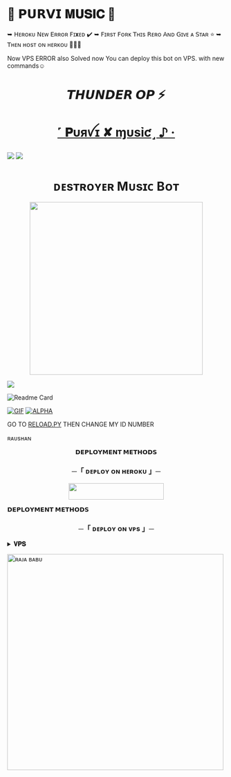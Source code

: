 # 🥀 𝗣𝗨𝗥𝗩𝗜 𝐌𝐔𝐒𝐈𝐂  🌷
➥ 𝖧ᴇʀᴏᴋᴜ 𝖭ᴇᴡ 𝖤ʀʀᴏʀ 𝖥ɪ𝐱ᴇᴅ ✔️ 
 ➥ 𝖥ɪʀsᴛ 𝖥ᴏʀᴋ 𝖳ʜɪs 𝖱ᴇʀᴏ 𝖠ɴᴅ 𝖦ɪᴠᴇ ᴀ 𝖲ᴛᴀʀ ⭐
  ➥ 𝖳ʜᴇɴ ʜᴏsᴛ ᴏɴ ʜᴇʀᴋᴏᴜ 👨🏻‍💻

  Now VPS ERROR also Solved now You
  can deploy this bot on VPS.
  with new commands☺️
<h1 align="center"
 
### 𝙏𝙃𝙐𝙉𝘿𝙀𝙍 𝙊𝙋 ⚡
<h1 align="center"
  
 <img src="https://user-images.githubusercontent.com/73097560/115834477-dbab4500-a447-11eb-908a-139a6edaec5c.gif">

<h1 align="center">

<a href="https://telegram.dog/purvi_music_bot"> ˹ 𝐏υяꪜɪ ✘ ɱυsỉƈ˼ ♪ ·</a>

</h1>
 
<img src="https://readme-typing-svg.herokuapp.com?color=FF0085&width=620&lines=🍁+🥀+𝗣𝗢𝗪𝗘𝗥𝗘𝗗+𝗕𝗬+𝗧𝗛𝗨𝗡𝗗𝗘𝗥+🥀+🍁"></b></h3>
 <img src="https://user-images.githubusercontent.com/73097560/115834477-dbab4500-a447-11eb-908a-139a6edaec5c.gif">
<h1 align="center"><b>ᴅᴇsᴛʀᴏʏᴇʀ Mᴜsɪᴄ Bᴏᴛ</b></h1>
<p align="center"><a href="https://t.me/ll_destroyerr_ll"><img src="https://files.catbox.moe/pqjuxn.jpg" width="400"></a></p>
<img src="https://user-images.githubusercontent.com/73097560/115834477-dbab4500-a447-11eb-908a-139a6edaec5c.gif">


![Readme Card](https://github-readme-stats.vercel.app/api/pin/?username=Destroyerofworldd&repo=Destroyer_music&theme=flag-india)

[![GIF](https://github.com/Destroyerofworldd/Destroyer_music/blob/main/Destroyerofworldd.gif)](https://github.com/Destroyer_music)
   [![ALPHA](https://github-stats-alpha.vercel.app/api?username=Destroyerofworldd "DESTROYER")](https://github-stats-alpha.vercel.app/api?username=Destroyerofworldd "DESTROYER")


GO TO [RELOAD.PY](https://github.com/Destroyerofworldd/Destroyer_music/blob/main/Destroyer_music/plugins/tools/reload.py) THEN CHANGE MY ID NUMBER 

</p>
ʀᴀᴜsʜᴀɴ
<p align="center">
<b>𝗗𝗘𝗣𝗟𝗢𝗬𝗠𝗘𝗡𝗧 𝗠𝗘𝗧𝗛𝗢𝗗𝗦</b>
</p>

<h3 align="center">
    ─「 ᴅᴇᴩʟᴏʏ ᴏɴ ʜᴇʀᴏᴋᴜ 」─
</h3>

<p align="center"><a href="https://dashboard.heroku.com/new?template=https://github.com/istkharalam62/THUNDER-"> <img src="https://img.shields.io/badge/Deploy%20On%20Heroku-green?style=for-the-badge&logo=heroku" width="220" height="38.45"/></a></p>

<b>𝗗𝗘𝗣𝗟𝗢𝗬𝗠𝗘𝗡𝗧 𝗠𝗘𝗧𝗛𝗢𝗗𝗦</b>
</p>

<h3 align="center">
    ─「 ᴅᴇᴩʟᴏʏ ᴏɴ ᴠᴘs 」─
</h3>

<details>
<summary><b>𝐕𝐏𝐒</b></summary>
<br>

Copy these blue words on by on from here to use commands in you own vps.
</h3>

```console
sudo apt update && sudo apt install git curl python3-pip ffmpeg -y
```
```console
curl https://raw.githubusercontent.com/creationix/nvm/master/install.sh | bash
```
```console
source ~/.bashrc
```
```console
nvm install node
```
```console
sudo apt-get update && sudo apt-get upgrade -y
```
```console
sudo apt-get install python3-pip ffmpeg -y
```
```console
sudo apt-get install python3-pip -y
```
```console
sudo pip3 install -U pip
```
```console
curl -fssL https://deb.nodesource.com/setup_18.x | sudo -E bash - && sudo apt-get install nodejs -y && npm i -g npm
```
```console
git clone https://github.com/istkharalam62/THUNDER- && cd THUNDER-
```
```console
pip3 install -U -r requirements.txt
```
```console
sudo apt install tmux && tmux
```
```console
bash setup
```
➤Edit vars 

</h3>

➤Setup will install each and every requirement, nodejs and pip packages automatically. After successfull installation of requirements , setup will ask you to input your vars.

</h3>

➤Please input your vars correctly.

```console
bash start
```
```console
ctrl b+d
```
When you see any error after bash start then use this command and again try bash start.👇

```console
sudo pkill -9 python3
```
</details>


<p><img width="500" align="center" src="https://github-readme-stats.vercel.app/api/top-langs?username=TEAMPURVI&show_icons=true&locale=en&layout=compact" alt="ʀᴀᴊᴀ ʙᴀʙᴜ" /></p>

